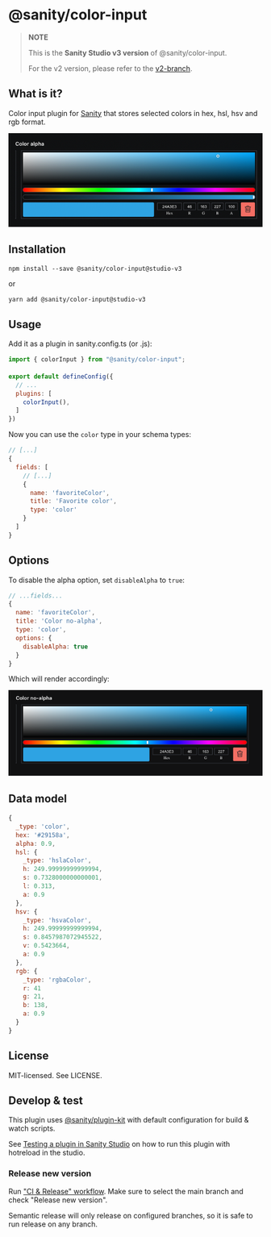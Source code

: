# @sanity/color-input

> **NOTE**
>
> This is the **Sanity Studio v3 version** of @sanity/color-input.
> 
> For the v2 version, please refer to the [v2-branch](https://github.com/sanity-io/sanity/tree/next/packages/%40sanity/color-input).

## What is it?

Color input plugin for [Sanity](https://sanity.io/) that stores selected colors in hex, hsl, hsv and rgb format.

![Color input in the Studio](assets/color-input.png)

## Installation
```
npm install --save @sanity/color-input@studio-v3
```

or 

```
yarn add @sanity/color-input@studio-v3
```

## Usage

Add it as a plugin in sanity.config.ts (or .js):

```js
import { colorInput } from "@sanity/color-input";

export default defineConfig({
  // ...
  plugins: [
    colorInput(),
  ] 
})
```



Now you can use the `color` type in your schema types:

```js
// [...]
{
  fields: [
    // [...]
    {
      name: 'favoriteColor',
      title: 'Favorite color',
      type: 'color'
    }
  ]
}
```

## Options

To disable the alpha option, set `disableAlpha` to `true`:

```js
// ...fields...
{
  name: 'favoriteColor',
  title: 'Color no-alpha',
  type: 'color',
  options: {
    disableAlpha: true
  }
}
```

Which will render accordingly:

![This is an image](assets/no-alpha.png)

## Data model

```js
{
  _type: 'color',
  hex: '#29158a',
  alpha: 0.9,
  hsl: {
    _type: 'hslaColor',
    h: 249.99999999999994,
    s: 0.7328000000000001,
    l: 0.313,
    a: 0.9
  },
  hsv: {
    _type: 'hsvaColor',
    h: 249.99999999999994,
    s: 0.8457987072945522,
    v: 0.5423664,
    a: 0.9
  },
  rgb: {
    _type: 'rgbaColor',
    r: 41
    g: 21,
    b: 138,
    a: 0.9
  }
}
```

## License

MIT-licensed. See LICENSE.

## Develop & test

This plugin uses [@sanity/plugin-kit](https://github.com/sanity-io/plugin-kit)
with default configuration for build & watch scripts.

See [Testing a plugin in Sanity Studio](https://github.com/sanity-io/plugin-kit#testing-a-plugin-in-sanity-studio)
on how to run this plugin with hotreload in the studio.

### Release new version

Run ["CI & Release" workflow](https://github.com/sanity-io/color-input/actions/workflows/main.yml).
Make sure to select the main branch and check "Release new version".

Semantic release will only release on configured branches, so it is safe to run release on any branch.
